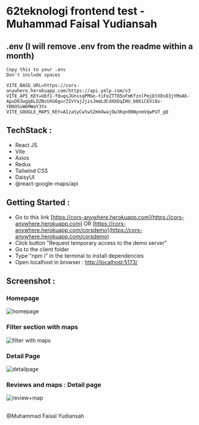 # 62teknologi frontend test - Muhammad Faisal Yudiansah

## .env (I will remove .env from the readme within a month)
`Copy this to your .env` <br>
`Don't include spaces`
```
VITE_BASE_URL=https://cors-anywhere.herokuapp.com/https://api.yelp.com/v3
VITE_API_KEY=Ubf1-f0uqsJUnssqPMGo-tiFeZTT85oFmKfznlPmjDtX8s83jYMoAb-ApuD63wgq6LDZNsUXG6gurZIVYaj2jzxJmmLdCdXbDqIHU_b6KiCEVi8v-YB0OSsW6MWaY3Yx
VITE_GOOGLE_MAPS_KEY=AIzaSyCwtwSZmkOwajOw3Kqn00WynmVqwPUf_gQ
```

## TechStack :
- React JS
- Vite
- Axios
- Redux
- Tailwind CSS
- DaisyUI
- @react-google-maps/api

## Getting Started :
- Go to this link [https://cors-anywhere.herokuapp.com](https://cors-anywhere.herokuapp.com) OR [https://cors-anywhere.herokuapp.com/corsdemo](https://cors-anywhere.herokuapp.com/corsdemo)
- Click button "Request temporary access to the demo server"
- Go to the client folder
- Type "npm i" in the terminal to install dependencies
- Open localhost in browser : [http://localhost:5173/](http://localhost:5173/)

## Screenshot :
### Homepage
![homepage](https://github.com/faisalyudiansah/62teknologi-frontend-test-Muhammad-Faisal-Yudiansah/assets/142356615/4bab4219-5977-4bbd-a4f2-cf5e7fd3b3b9)

### Filter section with maps
![filter with maps](https://github.com/faisalyudiansah/62teknologi-frontend-test-Muhammad-Faisal-Yudiansah/assets/142356615/069017fc-1fb7-4d6f-a459-048f93765326)

### Detail Page
![detailpage](https://github.com/faisalyudiansah/62teknologi-frontend-test-Muhammad-Faisal-Yudiansah/assets/142356615/6ce50cb3-a2dd-4bcd-8184-1384938ee0d4)

### Reviews and maps : Detail page
![review+map](https://github.com/faisalyudiansah/62teknologi-frontend-test-Muhammad-Faisal-Yudiansah/assets/142356615/f62ff4bf-5ca6-4ec0-9683-2338bfcfbd77)

<br>
@Muhammad Faisal Yudiansah
